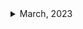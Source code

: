 <details>
<summary>March, 2023</summary>

1. [Java in 100 Seconds](https://youtu.be/l9AzO1FMgM8)
1. [Java for the Haters in 100 Seconds](https://youtu.be/m4-HM_sCvtQ)
1. [노드, 파이썬 부트캠프 졸업.. 자바도 해야할까요?](https://youtu.be/EeuUjE8ZCNQ)
1. []()
1. []()
1. []()

</details>
